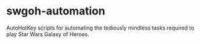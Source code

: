 # swgoh-automation
AutoHotKey scripts for automating the tediously mindless tasks required to play Star Wars Galaxy of Heroes.
